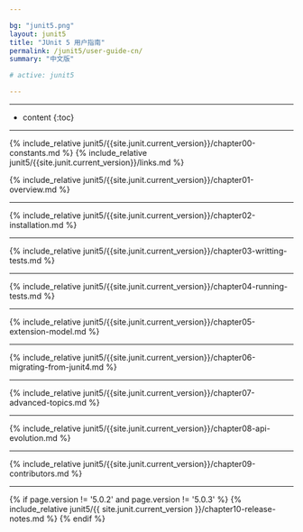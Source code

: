 ```yaml
---

bg: "junit5.png"
layout: junit5
title: "JUnit 5 用户指南"
permalink: /junit5/user-guide-cn/
summary: "中文版"

# active: junit5

---
```


---

* content
{:toc}

---

{% include_relative junit5/{{site.junit.current_version}}/chapter00-constants.md %}
{% include_relative junit5/{{site.junit.current_version}}/links.md %}

{% include_relative junit5/{{site.junit.current_version}}/chapter01-overview.md %}

---

{% include_relative junit5/{{site.junit.current_version}}/chapter02-installation.md %}

---

{% include_relative junit5/{{site.junit.current_version}}/chapter03-writting-tests.md %}

---

{% include_relative junit5/{{site.junit.current_version}}/chapter04-running-tests.md %}

---

{% include_relative junit5/{{site.junit.current_version}}/chapter05-extension-model.md %}

---

{% include_relative junit5/{{site.junit.current_version}}/chapter06-migrating-from-junit4.md %}

---

{% include_relative junit5/{{site.junit.current_version}}/chapter07-advanced-topics.md %}

---

{% include_relative junit5/{{site.junit.current_version}}/chapter08-api-evolution.md %}

---

{% include_relative junit5/{{site.junit.current_version}}/chapter09-contributors.md %}

---

{% if page.version != '5.0.2' and page.version != '5.0.3'  %}
  {% include_relative junit5/{{ site.junit.current_version }}/chapter10-release-notes.md %}
{% endif %}







